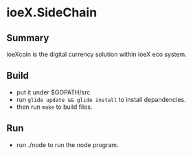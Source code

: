 # ioeX.SideChain

## Summary

ioeXcoin is the digital currency solution within ioeX eco system.

## Build

- put it under $GOPATH/src
- run `glide update && glide install` to install depandencies.
- then run `make` to build files.

## Run

- run ./node to run the node program.
